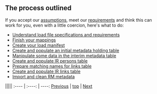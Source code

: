 ﻿## The process outlined

If you accept our [assumptions](assumptions.md), meet our [requirements](requirements.md) and think this can work for you, even with a little coercion, here's what to do:

* [Understand load file specifications and requirements](process-specs.md)
* [Finish your mappings](process-mappings.md)
* [Create your load manifest](process-manifest.md)
* [Create and populate an initial metadata holding table](process-init-metadata.md)
* [Manipulate some data in the interim metadata table](process-massage-metadata.md)
* [Create and populate IR persons table](process-populate-persons.md)
* [Prepare matching names for links table](process-match-names.md)
* [Create and populate IR links table](process-populate-links.md)
* [Import and clean RM metadata](process-import-rm-metadata.md)

|||||
:---- | :----: | ----:
[Previous](requirements.md "Requirements") | [top](README.md) | [Next](process-specs.md "Understand load file specifications and requirements")